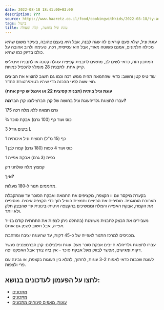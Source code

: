 ```yaml
---
date: 2022-08-18 18:41:00+03:00
description: ???
source: https://www.haaretz.co.il/food/cookingwithkids/2022-08-18/ty-article/00000182-abd6-d1f9-a59e-fffee2800000
tags: בישול
title: עוגת וניל בחושה, קלה ומעולה
---
```


עוגת וניל, שלא פעם קוראים לה עוגה לבנה, אבל היא בעצם צהובה, בעיקר משום שהיא מכילה חלמונים, אמנם פשוטה מאוד, אבל היא עסיסית, רכה, טעימה ולרוב אהובה על כולם בדיוק כמו שהיא.

המתכון הזה, כדאי לשים לב, מתאים לתבנית קפיצית עגולה קטנה או לתבנית אינגליש קייק אחת. לתבנית 28 מומלץ להכפיל כמויות. 

עוד טיפ קטן וחשוב: כדאי שהחמאה תהיה ממש רכה וכמו גם חשוב להוציא את הביצים חצי שעה לפני ההכנה כדי שיהיו בטמפרטורת החדר.

**עוגת וניל ביתית (תבנית קפיצית 22 או אינגליש קייק אחת)**

 עברו לתצוגת גלריהעוגת וניל בחושה של קרן הברצילום: קרן הבר**מה?**

175 גרם חמאה ללא מלח רכה

¾ כוס ועוד כף (100 גרם) אבקת סוכר

3 ביצים גודל L

1 כף (15 מ"ל) תמצית וניל איכותית

1 כוס ועוד 4 כפות (180 גרם) קמח לבן

1 כפית (3 גרם) אבקת אפייה

קמצוץ מלח שולחני דק

**איך?**

מחממים תנור ל-180 מעלות.

בקערת מיקסר עם וו הקצפה, מקציפים את החמאה ואבקת הסוכר עד שמתקבלת תערובת הומוגנית. מוסיפים את הביצים ותמצית הווניל תוך כדי הקצפה איטית. מוסיפים את הקמח, אבקת האפייה והמלח וממשיכים בהקצפה איטית-בינונית עד שהבצק חלק ולא יותר.

מעבירים את הבצק לתבנית משומנת (בהחלט ניתן לצפות את התחתית קודם בנייר אפייה, אבל חשוב לשמן גם אותו).

מכניסים למרכז התנור לאפייה של כ-45 דקות, עד שהעוגה יציבה ומוזהבת.

 עברו לתצוגת גלריהלא חייבים אבקת סוכר מעל. עוגת ונילצילום: קרן הברמצננים כעשר דקות ומגישים, אפשר לבזוק מעל אבקת סוכר – אין בזה צורך אבל האפקט יפה.

לעוגת שכבות כדאי לאפות 3-2 עוגות, לחתוך, למלא בין העוגות בקצפת, או גבינה עם פרי ולצפות.

לחצו על הפעמון לעדכונים בנושא:
------------------------------

* [מתכונים](/ty-tag/recipes-0000017f-da28-dea8-a77f-de6a4ba50000)
* [מתכונים](/ty-tag/00000181-22fc-de27-a1bd-2bfe56d90000)
* [עוגות, מאפים קינוחים מתכונים](/ty-tag/cakes-0000017f-da2a-d938-a17f-fe2a21fc0000)